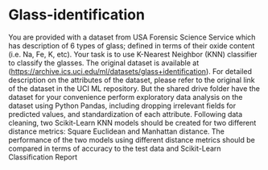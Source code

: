 # Glass-identification
You are provided with a dataset from USA Forensic Science Service
which has description of 6 types of glass; defined in terms of their
oxide content (i.e. Na, Fe, K, etc). Your task is to use K-Nearest
Neighbor (KNN) classifier to classify the glasses.
The original dataset is available at
(https://archive.ics.uci.edu/ml/datasets/glass+identification). For
detailed description on the attributes of the dataset,
please refer to the original link of the dataset in the UCI ML
repository.
But the shared drive folder have the dataset for your convenience
perform exploratory data analysis on the dataset using Python Pandas,
including dropping irrelevant fields for predicted values, and
standardization of each attribute.
Following data cleaning, two Scikit-Learn KNN models should be created
for two different distance metrics: Square Euclidean and Manhattan
distance. The performance of the two models using different distance
metrics should be compared in terms of accuracy to the test data and
Scikit-Learn Classification Report
